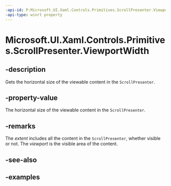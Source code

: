 ```yaml
---
-api-id: P:Microsoft.UI.Xaml.Controls.Primitives.ScrollPresenter.ViewportWidth
-api-type: winrt property
---
```


# Microsoft.UI.Xaml.Controls.Primitives.ScrollPresenter.ViewportWidth

<!--
public double ViewportWidth { get; }
-->


## -description

Gets the horizontal size of the viewable content in the `ScrollPresenter`.

## -property-value

The horizontal size of the viewable content in the `ScrollPresenter`.

## -remarks

The _extent_ includes all the content in the `ScrollPresenter`, whether visible or not. The _viewport_ is the visible area of the content.

## -see-also

## -examples


